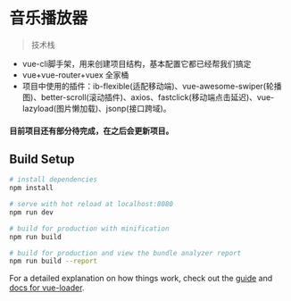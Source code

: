 # 音乐播放器

> 技术栈  

- vue-cli脚手架，用来创建项目结构，基本配置它都已经帮我们搞定
- vue+vue-router+vuex 全家桶
- 项目中使用的插件：ib-flexible(适配移动端)、vue-awesome-swiper(轮播图)、better-scroll(滚动插件)、axios、fastclick(移动端点击延迟)、vue-lazyload(图片懒加载)、jsonp(接口跨域)。

#### 目前项目还有部分待完成，在之后会更新项目。

## Build Setup

``` bash
# install dependencies
npm install

# serve with hot reload at localhost:8080
npm run dev

# build for production with minification
npm run build

# build for production and view the bundle analyzer report
npm run build --report
```

For a detailed explanation on how things work, check out the [guide](http://vuejs-templates.github.io/webpack/) and [docs for vue-loader](http://vuejs.github.io/vue-loader).
